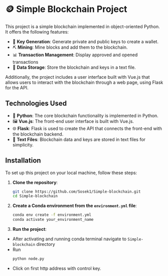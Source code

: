 # 🪙 Simple Blockchain Project

This project is a simple blockchain implemented in object-oriented Python. It offers the following features:

- 🔑 **Key Generation**: Generate private and public keys to create a wallet.
- ⛏️ **Mining**: Mine blocks and add them to the blockchain.
- 📊 **Transaction Management**: Display approved and opened transactions
- 📄 **Data Storage**: Store the blockchain and keys in a text file.

Additionally, the project includes a user interface built with Vue.js that allows users to interact with the blockchain through a web page, using Flask for the API.

## Technologies Used

- 🐍 **Python**: The core blockchain functionality is implemented in Python.
- 🖼️ **Vue.js**: The front-end user interface is built with Vue.js.
- 🌐 **Flask**: Flask is used to create the API that connects the front-end with the blockchain backend.
- 📄 **Text Files**: Blockchain data and keys are stored in text files for simplicity.

## Installation

To set up this project on your local machine, follow these steps:

1. **Clone the repository**:

    ```bash
    git clone https://github.com/Sosek1/Simple-blockchain.git
    cd Simple-blockchain
    ```

2. **Create a Conda environment from the `environment.yml` file**:

    ```bash
    conda env create -f environment.yml
    conda activate your_environment_name
    ```

4. **Run the project**:

- After activating and running conda terminal navigate to `Simple-blockchain` directory
- Run 
  ```bash
  python node.py
  ```
- Click on first http address with control key. 
